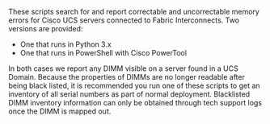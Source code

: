 These scripts search for and report correctable and uncorrectable memory errors for Cisco UCS servers connected to Fabric Interconnects. Two versions are provided:

* One that runs in Python 3.x
* One that runs in PowerShell with Cisco PowerTool

In both cases we report any DIMM visible on a server found in a UCS Domain. Because the properties of DIMMs are no longer readable after being black listed, it is recommended you run one of these scripts to get an inventory of all serial numbers as part of normal deployment. Blacklisted DIMM inventory information can only be obtained through tech support logs once the DIMM is mapped out.